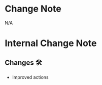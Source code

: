 <!-- markdownlint-disable MD041 -->

# Change Note

N/A

# Internal Change Note

## Changes 🛠️

- Improved actions
